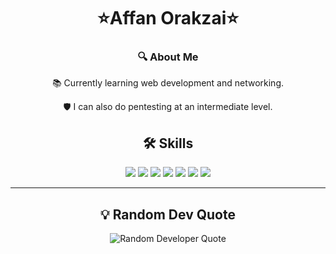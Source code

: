 <div align="center">
  <h1>⭐Affan Orakzai⭐</h1>
  <h3>🔍 About Me</h3>
  <p>📚 Currently learning web development and networking.</p>
  <p>🛡️ I can also do pentesting at an intermediate level.</p>
</div>

<div align="center">
  <h2>🛠 Skills</h2>
  <p>
    <img src="https://img.shields.io/badge/-Python-3776AB?style=for-the-badge&logo=python&logoColor=white">
    <img src="https://img.shields.io/badge/-Java-007396?style=for-the-badge&logo=java&logoColor=white">
    <img src="https://img.shields.io/badge/-SQL-4479A1?style=for-the-badge&logo=postgresql&logoColor=white">
    <img src="https://img.shields.io/badge/-HTML-E34F26?style=for-the-badge&logo=html5&logoColor=white">
    <img src="https://img.shields.io/badge/-CSS-1572B6?style=for-the-badge&logo=css3&logoColor=white">
    <img src="https://img.shields.io/badge/-Photoshop-31A8FF?style=for-the-badge&logo=adobephotoshop&logoColor=white">
    <img src="https://img.shields.io/badge/-Lightroom-31A8FF?style=for-the-badge&logo=adobelightroom&logoColor=white">
  </p>
</div>

---

<div align="center">
  <h2>💡 Random Dev Quote</h2>
  <img src="https://camo.githubusercontent.com/b998ad13945cb78d986f84b6bc817c250474c26ecdee8fa5f0c87c303806fb3e/68747470733a2f2f71756f7465732d6769746875622d726561646d652e76657263656c2e6170702f6170693f747970653d686f72697a6f6e74616c267468656d653d6461726b" alt="Random Developer Quote">
</div>
